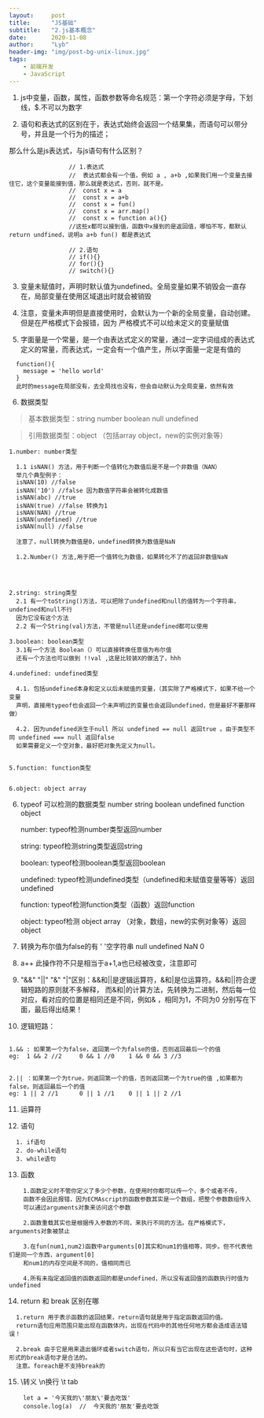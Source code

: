 ```yaml
---
layout:     post
title:      "JS基础"
subtitle:   "2.js基本概念"
date:       2020-11-08
author:     "Lyb"
header-img: "img/post-bg-unix-linux.jpg"
tags:
    - 前端开发
    - JavaScript
---
```

1. js中变量，函数，属性，函数参数等命名规范：第一个字符必须是字母，下划线，$.不可以为数字

2. 语句和表达式的区别在于，表达式始终会返回一个结果集，而语句可以带分号，并且是一个行为的描述；

那么什么是js表达式，与js语句有什么区别？

                     // 1.表达式
                     //  表达式都会有一个值，例如 a , a+b ,如果我们用一个变量去接住它，这个变量能接到值，那么就是表达式，否则，就不是。
                     //  const x = a   
                     //  const x = a+b   
                     //  const x = fun() 
                     //  const x = arr.map() 
                     //  const x = function a(){} 
                     //这些x都可以接到值，函数中x接到的是返回值，哪怕不写，都默认return undfined，说明a a+b fun() 都是表达式

                     // 2.语句
                     // if(){}
                     // for(){}
                     // switch(){}

3. 变量未赋值时，声明时默认值为undefined。全局变量如果不销毁会一直存在，局部变量在使用区域退出时就会被销毁

4. 注意，变量未声明但是直接使用时，会默认为一个新的全局变量，自动创建。但是在严格模式下会报错，因为
严格模式不可以给未定义的变量赋值

5. 字面量是一个常量，是一个由表达式定义的常量，通过一定字词组成的表达式定义的常量，而表达式，一定会有一个值产生，所以字面量一定是有值的
````
  function(){
    message = 'hello world'
  }
  此时的message在局部没有，去全局找也没有，但会自动默认为全局变量，依然有效
````

6. 数据类型
  >基本数据类型：string number boolean null undefined

  >引用数据类型：object （包括array object，new的实例对象等）
  ````
  1.number: number类型

    1.1 isNAN() 方法，用于判断一个值转化为数值后是不是一个非数值（NAN）
    举几个典型例子：
    isNAN(10) //false
    isNAN('10') //false 因为数值字符串会被转化成数值
    isNAN(abc) //true
    isNAN(true) //false 转换为1
    isNAN(NAN) //true
    isNAN(undefined) //true 
    isNAN(null) //false
    
    注意了，null转换为数值是0，undefined转换为数值是NaN
    
    1.2.Number() 方法,用于把一个值转化为数值，如果转化不了的返回非数值NaN
      


 
  2.string: string类型
    2.1 有一个toString()方法，可以把除了undefined和null的值转为一个字符串，undefined和null不行
    因为它没有这个方法
    2.2 有一个String(val)方法，不管是null还是undefined都可以使用

  3.boolean: boolean类型
    3.1有一个方法 Boolean（）可以直接转换任意值为布尔值
    还有一个方法也可以做到 !!val ,这是比较装X的做法了，hhh

  4.undefined: undefined类型 

    4.1. 包括undefined本身和定义以后未赋值的变量，（其实除了严格模式下，如果不给一个变量
    声明，直接用typeof也会返回一个未声明过的变量也会返回undefined，但是最好不要那样做）

    4.2. 因为undefined派生于null 所以 undefined == null 返回true 。由于类型不同 undefined === null 返回false
    如果需要定义一个空对象，最好把对象先定义为null。


  5.function: function类型


  6.object: object array 

  ````




6. typeof 可以检测的数据类型 number string boolean undefined function object


    number: typeof检测number类型返回number

    string: typeof检测string类型返回string


    boolean: typeof检测boolean类型返回boolean

    undefined: typeof检测undefined类型（undefined和未赋值变量等等）返回undefined 


    function: typeof检测function类型（函数）返回function


    object: typeof检测 object array （对象，数组，new的实例对象等）返回object


 7. 转换为布尔值为false的有 ' '空字符串 null undefined NaN 0 


 8. a++ 此操作符不只是相当于a+1,a也已经被改变，注意即可

 9. "&&" "||" "&" "|"区别：&&和||是逻辑运算符，&和|是位运算符。&&和||符合逻辑短路的原则就不多解释，
 而&和|的计算方法，先转换为二进制，然后每一位对应，看对应的位置是相同还是不同，例如& ，相同为1，不同为0
 分别写在下面，最后得出结果！

 10. 逻辑短路：
 ````
  
 1.&& : 如果第一个为false，返回第一个为false的值，否则返回最后一个的值
 eg:  1 && 2 //2     0 && 1 //0    1 && 0 && 3 //3


 2.|| ：如果第一个为true，则返回第一个的值，否则返回第一个为true的值 ,如果都为false，则返回最后一个的值
 eg: 1 || 2 //1      0 || 1 //1    0 || 1 || 2 //1

 ````

 

11. 运算符

12. 语句
````
  1. if语句
  2. do-while语句
  3. while语句
````

13. 函数
````
    1.函数定义时不管你定义了多少个参数，在使用时你都可以传一个，多个或者不传，
    函数不会因此报错，因为ECMAscript的函数参数其实是一个数组，把整个参数数组传入
    可以通过arguments对象来访问这个参数

    2.函数重载其实也是根据传入参数的不同，来执行不同的方法。在严格模式下，arguments对象被禁止
  
    3.在fun(num1,num2)函数中arguments[0]其实和num1的值相等，同步。但不代表他们是同一个东西，argument[0]
    和num1的内存空间是不同的，值相同而已

    4.所有未指定返回值的函数返回的都是undefined，所以没有返回值的函数执行时值为undefined

````

14. return 和 break 区别在哪
````
  1.return 用于表示函数的返回结果，return语句就是用于指定函数返回的值。
  return语句应用范围只能出现在函数体内，出现在代码中的其他任何地方都会造成语法错误！

  2.break 由于它是用来退出循环或者switch语句，所以只有当它出现在这些语句时，这种形式的break语句才是合法的。
  注意。foreach是不支持break的
````


15. \转义  \n换行  \t tab
````
    let a = '今天我的\'朋友\'要去吃饭' 
    console.log(a)  //  今天我的'朋友'要去吃饭

````